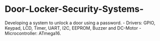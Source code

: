 # Door-Locker-Security-Systems-
  Developing a system to unlock a door using a password. - Drivers: GPIO, Keypad, LCD, Timer, UART, I2C, EEPROM, Buzzer and DC-Motor - Microcontroller: ATmega16.
